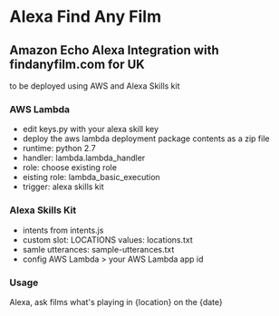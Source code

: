# Alexa Find Any Film
## Amazon Echo Alexa Integration with findanyfilm.com for UK 

to be deployed using AWS and Alexa Skills kit 

### AWS Lambda
* edit keys.py with your alexa skill key
* deploy the aws lambda deployment package contents as a zip file
* runtime: python 2.7 
* handler: lambda.lambda_handler
* role: choose existing role
* eisting role: lambda_basic_execution
* trigger: alexa skills kit 

### Alexa Skills Kit
* intents from intents.js
* custom slot: LOCATIONS values: locations.txt
* samle utterances: sample-utterances.txt
* config AWS Lambda > your AWS Lambda app id

### Usage
Alexa, ask films what's playing in {location} on the {date}
